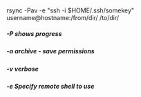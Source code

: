 
# 
rsync -Pav -e "ssh -i $HOME/.ssh/somekey" username@hostname:/from/dir/ /to/dir/

##### -P shows progress
##### -a archive - save permissions
##### -v verbose
##### -e Specify remote shell to use
